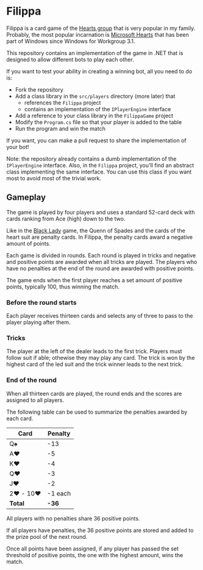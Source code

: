# Filippa

Filippa is a card game of the [Hearts group][1] that is very popular in my family. Probably, the most popular incarnation is [Microsoft Hearts][2] that has been part of Windows since Windows for Workgroup 3.1.

This repository contains an implementation of the game in .NET that is designed to allow different bots to play each other.

If you want to test your ability in creating a winning bot, all you need to do is:

- Fork the repository
- Add a class library in the `src/players` directory (more later) that
  - references the `Filippa` project
  - contains an implementation of the `IPlayerEngine` interface
- Add a reference to your class library in the `FilippaGame` project
- Modify the `Program.cs` file so that your player is added to the table
- Run the program and win the match

If you want, you can make a pull request to share the implementation of your bot!

Note: the repository already contains a dumb implementation of the `IPlayerEngine` interface. Also, in the `Filippa` project, you'll find an abstract class implementing the same interface. You can use this class if you want most to avoid most of the trivial work.

## Gameplay

The game is played by four players and uses a standard 52-card deck with cards ranking from Ace (high) down to the two.

Like in the [Black Lady][3] game, the Quenn of Spades and the cards of the heart suit are penalty cards. In Filippa, the penalty cards award a negative amount of points.

Each game is divided in rounds. Each round is played in tricks and negative and positive points are awarded when all tricks are played. The players who have no penalties at the end of the round are awarded with positive points.

The game ends when the first player reaches a set amount of positive points, typically 100, thus winning the match.

### Before the round starts

Each player receives thirteen cards and selects any of three to pass to the player playing after them.

### Tricks

The player at the left of the dealer leads to the first trick. Players must follow suit if able; othewise they may play any card. The trick is won by the highest card of the led suit and the trick winner leads to the next trick.

### End of the round

When all thirteen cards are played, the round ends and the scores are assigned to all players.

The following table can be used to summarize the penalties awarded by each card.

|Card|Penalty|
|-|-|
|Q♠️|-13|
|A♥️|-5|
|K♥️|-4|
|Q♥️|-3|
|J♥️|-2|
|2♥️ - 10♥️|-1 each|
|**Total**|**-36**|

All players with no penalties share 36 positive points.

If all players have penalties, the 36 positive points are stored and added to the prize pool of the next round.

Once all points have been assigned, if any player has passed the set threshold of positive points, the one with the highest amount, wins the match.

[1]: https://en.wikipedia.org/wiki/Hearts_group
[2]: https://en.wikipedia.org/wiki/Microsoft_Hearts
[3]: https://en.wikipedia.org/wiki/Black_Lady